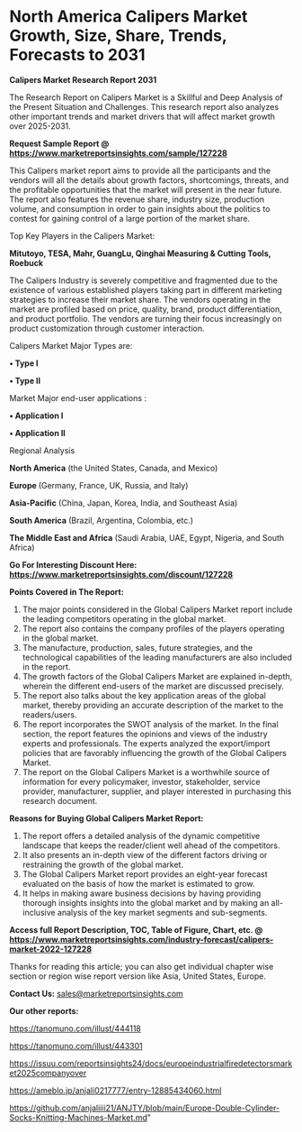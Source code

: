 # North America Calipers Market Growth, Size, Share, Trends, Forecasts to 2031

<strong>Calipers Market Research Report 2031</strong>

The Research Report on Calipers Market is a Skillful and Deep Analysis of the Present Situation and Challenges. This research report also analyzes other important trends and market drivers that will affect market growth over 2025-2031.

<strong>Request Sample Report @ <a href=https://www.marketreportsinsights.com/sample/127228>https://www.marketreportsinsights.com/sample/127228</a></strong>

This Calipers market report aims to provide all the participants and the vendors will all the details about growth factors, shortcomings, threats, and the profitable opportunities that the market will present in the near future. The report also features the revenue share, industry size, production volume, and consumption in order to gain insights about the politics to contest for gaining control of a large portion of the market share.

Top Key Players in the Calipers Market:

<strong>Mitutoyo, TESA, Mahr, GuangLu, Qinghai Measuring & Cutting Tools, Roebuck</strong>

The Calipers Industry is severely competitive and fragmented due to the existence of various established players taking part in different marketing strategies to increase their market share. The vendors operating in the market are profiled based on price, quality, brand, product differentiation, and product portfolio. The vendors are turning their focus increasingly on product customization through customer interaction.

Calipers Market Major Types are:

<strong>• Type I

• Type II</strong>

Market Major end-user applications :

<strong>• Application I

• Application II</strong>

Regional Analysis

</u><strong><b>North America</b></strong> (the United States, Canada, and Mexico)

<strong><b>Europe </b></strong>(Germany, France, UK, Russia, and Italy)

<strong><b>Asia-Pacific</b></strong> (China, Japan, Korea, India, and Southeast Asia)

<strong><b>South America</b></strong> (Brazil, Argentina, Colombia, etc.)

<strong><b>The Middle East and Africa</b></strong> (Saudi Arabia, UAE, Egypt, Nigeria, and South Africa)

<strong>Go For Interesting Discount Here: <a href=https://www.marketreportsinsights.com/discount/127228>https://www.marketreportsinsights.com/discount/127228</a></strong>

<strong>Points Covered in The Report:</strong>
<ol>
  <li>The major points considered in the Global Calipers Market report include the leading competitors operating in the global market.</li>
  <li>The report also contains the company profiles of the players operating in the global market.</li>
  <li>The manufacture, production, sales, future strategies, and the technological capabilities of the leading manufacturers are also included in the report.</li>
  <li>The growth factors of the Global Calipers Market are explained in-depth, wherein the different end-users of the market are discussed precisely.</li>
  <li>The report also talks about the key application areas of the global market, thereby providing an accurate description of the market to the readers/users.</li>
  <li>The report incorporates the SWOT analysis of the market. In the final section, the report features the opinions and views of the industry experts and professionals. The experts analyzed the export/import policies that are favorably influencing the growth of the Global Calipers Market.</li>
  <li>The report on the Global Calipers Market is a worthwhile source of information for every policymaker, investor, stakeholder, service provider, manufacturer, supplier, and player interested in purchasing this research document.</li>
</ol>
<strong>Reasons for Buying Global Calipers Market Report:</strong>

<ol>
  <li>The report offers a detailed analysis of the dynamic competitive landscape that keeps the reader/client well ahead of the competitors.</li>
  <li>It also presents an in-depth view of the different factors driving or restraining the growth of the global market.</li>
  <li>The Global Calipers Market report provides an eight-year forecast evaluated on the basis of how the market is estimated to grow.</li>
  <li>It helps in making aware business decisions by having providing thorough insights insights into the global market and by making an all-inclusive analysis of the key market segments and sub-segments.</li>
</ol>
<strong>Access full Report Description, TOC, Table of Figure, Chart, etc. @ <a href=https://www.marketreportsinsights.com/industry-forecast/calipers-market-2022-127228>https://www.marketreportsinsights.com/industry-forecast/calipers-market-2022-127228</a></strong>


Thanks for reading this article; you can also get individual chapter wise section or region wise report version like Asia, United States, Europe.

<strong>Contact Us:</strong>
sales@marketreportsinsights.com

<strong>Our other reports:</strong>

<a href=https://tanomuno.com/illust/444118>https://tanomuno.com/illust/444118</a>

<a href=https://tanomuno.com/illust/443301>https://tanomuno.com/illust/443301</a>

<a href=https://issuu.com/reportsinsights24/docs/europeindustrialfiredetectorsmarket2025companyover>https://issuu.com/reportsinsights24/docs/europeindustrialfiredetectorsmarket2025companyover</a>

<a href=https://ameblo.jp/anjali0217777/entry-12885434060.html>https://ameblo.jp/anjali0217777/entry-12885434060.html</a>

<a href=https://github.com/anjaliiii21/ANJTY/blob/main/Europe-Double-Cylinder-Socks-Knitting-Machines-Market.md>https://github.com/anjaliiii21/ANJTY/blob/main/Europe-Double-Cylinder-Socks-Knitting-Machines-Market.md</a>"
